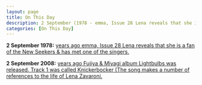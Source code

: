 ```yaml
---
layout: page
title: On This Day
description: 2 September (1978 - emma, Issue 28 Lena reveals that she is a fan of the New Seekers & has met one of the singers. 2008 - Fujiya & Miyagi album Lightbulbs was released. Track 1 was called Knickerbocker (The song makes a number of references to the life of Lena Zavaroni.
categories: [On This Day]
---
```


**2 September 1978:**
[<span id="age1"></span> years ago emma, Issue 28 Lena reveals that she is a fan of the New Seekers & has met one of the singers.](/comics/emma/1978/09/02/emma.html)

**2 September 2008:**
[<span id="age2"></span> years ago Fujiya & Miyagi album Lightbulbs was released. Track 1 was called Knickerbocker (The song makes a number of references to the life of Lena Zavaroni.](/discography/tribute%20songs/2008/09/02/fujiya-and-miyagi-knickerbocker.html)

<!-- Script for calculating number of years ago -->
<script>
var dob = '19780902';
var year = Number(dob.substr(0, 4));
var month = Number(dob.substr(4, 2)) - 1;
var day = Number(dob.substr(6, 2));
var today = new Date();
var age1 = today.getFullYear() - year;
if (today.getMonth() < month || (today.getMonth() == month && today.getDate() < day)) {
age1--;
}
document.getElementById("age1").innerHTML=age1;

var dob = '20080902';
var year = Number(dob.substr(0, 4));
var month = Number(dob.substr(4, 2)) - 1;
var day = Number(dob.substr(6, 2));
var today = new Date();
var age2 = today.getFullYear() - year;
if (today.getMonth() < month || (today.getMonth() == month && today.getDate() < day)) {
age2--;
}
document.getElementById("age2").innerHTML=age2;
</script>
